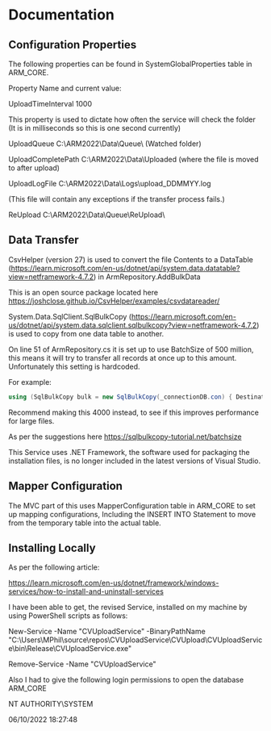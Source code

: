 ﻿# Documentation

## Configuration Properties

The following properties can be found in SystemGlobalProperties table in ARM_CORE.

Property Name and current value:

UploadTimeInterval	1000

This property is used to dictate how often the service will check the folder (It is in milliseconds so this is one second currently)

UploadQueue	C:\ARM2022\Data\Queue\ (Watched folder)

UploadCompletePath	C:\ARM2022\Data\Uploaded (where the file is moved to after upload)

UploadLogFile	C:\ARM2022\Data\Logs\upload_DDMMYY.log

(This file will contain any exceptions if the transfer process fails.)

ReUpload	C:\ARM2022\Data\Queue\ReUpload\

## Data Transfer

CsvHelper (version 27) is used to convert the file Contents to a DataTable (https://learn.microsoft.com/en-us/dotnet/api/system.data.datatable?view=netframework-4.7.2) in ArmRepository.AddBulkData

This is an open source package located here https://joshclose.github.io/CsvHelper/examples/csvdatareader/

System.Data.SqlClient.SqlBulkCopy (https://learn.microsoft.com/en-us/dotnet/api/system.data.sqlclient.sqlbulkcopy?view=netframework-4.7.2) is used to copy from one data table to another.

On line 51 of ArmRepository.cs it is set up to use BatchSize of 500 million, this means it will try to transfer all records at once up to this amount.  Unfortunately this setting is hardcoded.

For example:

```cs
using (SqlBulkCopy bulk = new SqlBulkCopy(_connectionDB.con) { DestinationTableName = "[" + temTableNamePrefix1 + tableName + "]", BatchSize = 500000000, BulkCopyTimeout = 0 })
```

Recommend making this 4000 instead, to see if this improves performance for large files.

As per the suggestions here https://sqlbulkcopy-tutorial.net/batchsize


This Service uses .NET Framework, the software used for packaging the installation files, is no longer included in the latest versions of Visual Studio.

## Mapper Configuration

The MVC part of this uses MapperConfiguration table in ARM_CORE to set up mapping configurations, Including the INSERT INTO Statement to move from the temporary table into the actual table.


## Installing Locally

As per the following article:

https://learn.microsoft.com/en-us/dotnet/framework/windows-services/how-to-install-and-uninstall-services

I have been able to get, the revised Service, installed on my machine by using PowerShell scripts as follows:

New-Service -Name "CVUploadService" -BinaryPathName "C:\Users\MPhil\source\repos\CVUploadService\CVUpload\CVUploadService\bin\Release\CVUploadService.exe"

Remove-Service -Name "CVUploadService" 

Also I had to give the following login permissions to open the database ARM_CORE

NT AUTHORITY\SYSTEM

06/10/2022 18:27:48








